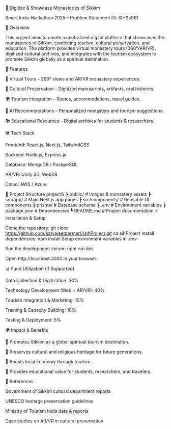 🏯 Digitize & Showcase Monasteries of Sikkim

Smart India Hackathon 2025 – Problem Statement ID: SIH25061

📌 Overview

This project aims to create a centralized digital platform that showcases the monasteries of Sikkim, combining tourism, cultural preservation, and education. The platform provides virtual monastery tours (360°/AR/VR), digitized cultural archives, and integrates with the tourism ecosystem to promote Sikkim globally as a spiritual destination.

🚀 Features

📸 Virtual Tours – 360° views and AR/VR monastery experiences.

🏯 Cultural Preservation – Digitized manuscripts, artifacts, oral histories.

🌍 Tourism Integration – Routes, accommodations, travel guides.

🤖 AI Recommendations – Personalized monastery and tourism suggestions.

📚 Educational Resources – Digital archives for students & researchers.

🛠️ Tech Stack

Frontend: React.js, Next.js, TailwindCSS

Backend: Node.js, Express.js

Database: MongoDB / PostgreSQL

AR/VR: Unity 3D, WebXR

Cloud: AWS / Azure

📂 Project Structure
project1/
 ┣ public/                # Images & monastery assets
 ┣ src/app/               # Main Next.js app pages
 ┣ src/components/        # Reusable UI components
 ┣ prisma/                # Database schema
 ┣ .env                   # Environment variables
 ┣ package.json           # Dependencies
 ┗ README.md              # Project documentation
⚡ Installation & Setup

Clone the repository:
git clone https://github.com/satyajeetparmar0/sihProject.git
cd sihProject
Install dependencies:
npm install
Setup environment variables in .env.

Run the development server:
npm run dev

Open http://localhost:3000
 in your browser.

📊 Fund Utilization (If Supported)

Data Collection & Digitization: 30%

Technology Development (Web + AR/VR): 40%

Tourism Integration & Marketing: 15%

Training & Capacity Building: 10%

Testing & Deployment: 5%

🌍 Impact & Benefits

🎯 Promotes Sikkim as a global spiritual tourism destination.

🏯 Preserves cultural and religious heritage for future generations.

💼 Boosts local economy through tourism.

📖 Provides educational value for students, researchers, and travelers.

📖 References

Government of Sikkim cultural department reports

UNESCO heritage preservation guidelines

Ministry of Tourism India data & reports

Case studies on AR/VR in cultural preservation
